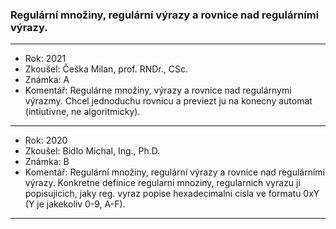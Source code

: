 ### Regulární množiny, regulární výrazy a rovnice nad regulárními výrazy.

----------------------------------------

- Rok: 2021
- Zkoušel: Češka Milan, prof. RNDr., CSc.
- Známka: A
- Komentář: Regulárne množiny, výrazy a rovnice nad regulárnymi výrazmy. Chcel jednoduchu rovnicu a previezt ju na konecny automat (intiutivne, ne algoritmicky).

----------------------------------------

- Rok: 2020
- Zkoušel: Bidlo Michal, Ing., Ph.D.
- Známka: B
- Komentář: Regulární množiny, regulární výrazy a rovnice nad regulárními výrazy. Konkretne definice regularni mnoziny, regularnich vyrazu ji popisujicich, jaky reg. vyraz popise hexadecimalni cisla ve formatu 0xY (Y je jakekoliv 0-9, A-F).

----------------------------------------
